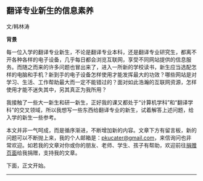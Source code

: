 
## 翻译专业新生的信息素养

文/韩林涛

**背景**

每一位入学的翻译专业新生，不论是翻译专业本科，还是翻译专业研究生，都离不开各种各样的电子设备，几乎每日都会浏览互联网，享受不同网站提供的信息服务。而随之而来的许多问题也冒出来了，进入一所新的学校读书，新生应当选配怎样的电脑和手机？新到手的电子设备怎样使用才能发挥最大的功效？哪些网站是对学习、生活、工作帮助最大而一定不能错过的？面对如此浩瀚的互联网资源，怎样使用才能不迷失其中，另其真正为我所用？

我接触了一些大一新生和研一新生，正好我的课又都处于“计算机学科”和“翻译学科”的交叉领域，所以我想写一些东西给翻译专业的新生，试着解答上述问题，给入学的新生一些参考。

本文并非一气呵成，而是循序渐进，不断增加新的内容。文章下方有留言板，新的问题可以不断抛上来，我的个人邮箱是：pkucater@gmail.com，来信询问也非常欢迎。如若我的文章对你或你的朋友、老师、学生、孩子有帮助，欢迎前往[捐赠页面](http://www.plaintalks.com/content/Donation.html)给我捐赠，支持我的文章。

下面，正文开始。








---
<html>
<!-- 多说评论框 start -->
	<div class="ds-thread" data-thread-key="index" data-title="翻译专业新生的信息素养" data-url="未填"></div>
<!-- 多说评论框 end -->
<!-- 多说公共JS代码 start (一个网页只需插入一次) -->
<script type="text/javascript">
var duoshuoQuery = {short_name:"plaintalks"};
	(function() {
		var ds = document.createElement('script');
		ds.type = 'text/javascript';ds.async = true;
		ds.src = (document.location.protocol == 'https:' ? 'https:' : 'http:') + '//static.duoshuo.com/embed.js';
		ds.charset = 'UTF-8';
		(document.getElementsByTagName('head')[0] 
		 || document.getElementsByTagName('body')[0]).appendChild(ds);
	})();
	</script>
<!-- 多说公共JS代码 end -->

</html>